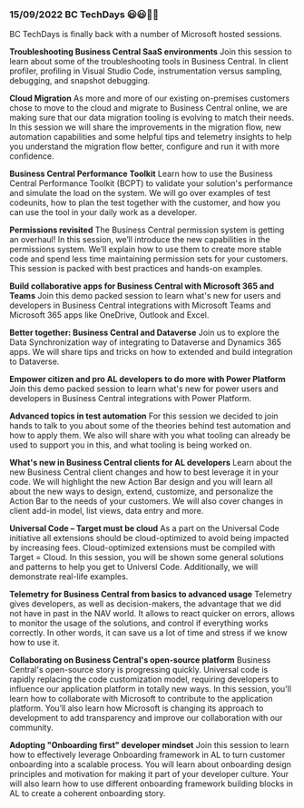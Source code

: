 ### 15/09/2022 BC TechDays 😃😃👏👏
BC TechDays is finally back with a number of Microsoft hosted sessions.

**Troubleshooting Business Central SaaS environments**
Join this session to learn about some of the troubleshooting tools in Business Central. In client profiler, profiling in Visual Studio Code, instrumentation versus sampling, debugging, and snapshot debugging.

**Cloud Migration**
As more and more of our existing on-premises customers chose to move to the cloud and migrate to Business Central online, we are making sure that our data migration tooling is evolving to match their needs. In this session we will share the improvements in the migration flow, new automation capabilities and some helpful tips and telemetry insights to help you understand the migration flow better, configure and run it with more confidence.

**Business Central Performance Toolkit**
Learn how to use the Business Central Performance Toolkit (BCPT) to validate your solution's performance and simulate the load on the system. We will go over examples of test codeunits, how to plan the test together with the customer, and how you can use the tool in your daily work as a developer.

**Permissions revisited**
The Business Central permission system is getting an overhaul! In this session, we’ll introduce the new capabilities in the permissions system. We’ll explain how to use them to create more stable code and spend less time maintaining permission sets for your customers. This session is packed with best practices and hands-on examples.

**Build collaborative apps for Business Central with Microsoft 365 and Teams**
Join this demo packed session to learn what's new for users and developers in Business Central integrations with Microsoft Teams and Microsoft 365 apps like OneDrive, Outlook and Excel.

**Better together: Business Central and Dataverse**
Join us to explore the Data Synchronization way of integrating to Dataverse and Dynamics 365 apps. We will share tips and tricks on how to extended and build integration to Dataverse.

**Empower citizen and pro AL developers to do more with Power Platform**
Join this demo packed session to learn what's new for power users and developers in Business Central integrations with Power Platform.

**Advanced topics in test automation**
For this session we decided to join hands to talk to you about some of the theories behind test automation and how to apply them. We also will share with you what tooling can already be used to support you in this, and what tooling is being worked on.

**What's new in Business Central clients for AL developers**
Learn about the new Business Central client changes and how to best leverage it in your code. We will highlight the new Action Bar design and you will learn all about the new ways to design, extend, customize, and personalize the Action Bar to the needs of your customers. We will also cover changes in client add-in model, list views, data entry and more.

**Universal Code – Target must be cloud**
As a part on the Universal Code initiative all extensions should be cloud-optimized to avoid being impacted by increasing fees. Cloud-optimized extensions must be compiled with Target = Cloud. In this session, you will be shown some general solutions and patterns to help you get to Universl Code. Additionally, we will demonstrate real-life examples.

**Telemetry for Business Central from basics to advanced usage**
Telemetry gives developers, as well as decision-makers, the advantage that we did not have in past in the NAV world. It allows to react quicker on errors, allows to monitor the usage of the solutions, and control if everything works correctly. In other words, it can save us a lot of time and stress if we know how to use it.

**Collaborating on Business Central's open-source platform**
Business Central's open-source story is progressing quickly. Universal code is rapidly replacing the code customization model, requiring developers to influence our application platform in totally new ways. In this session, you’ll learn how to collaborate with Microsoft to contribute to the application platform. You’ll also learn how Microsoft is changing its approach to development to add transparency and improve our collaboration with our community.

**Adopting "Onboarding first" developer mindset**
Join this session to learn how to effectively leverage Onboarding framework in AL to turn customer onboarding into a scalable process. You will learn about onboarding design principles and motivation for making it part of your developer culture. Your will also learn how to use different onboarding framework building blocks in AL to create a coherent onboarding story.